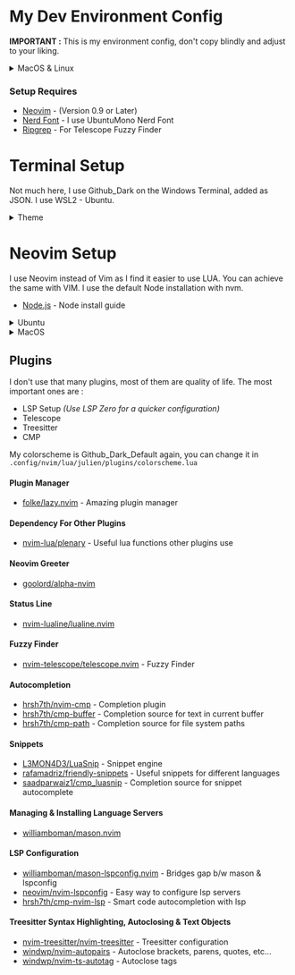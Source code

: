 # My Dev Environment Config

**IMPORTANT :** This is my environment config, don't copy blindly and adjust to your liking.


<details><summary> MacOS & Linux </summary>

```bash
git clone https://github.com/julienbarthelemy/dev-config.git "${XDG_CONFIG_HOME:-$HOME/.config}"
```

</details>

### Setup Requires

- [Neovim](https://neovim.io/) - (Version 0.9 or Later)
- [Nerd Font](https://www.nerdfonts.com/) - I use UbuntuMono Nerd Font
- [Ripgrep](https://github.com/BurntSushi/ripgrep) - For Telescope Fuzzy Finder

# Terminal Setup

Not much here, I use Github_Dark on the Windows Terminal, added as JSON. I use WSL2 - Ubuntu.

<details><summary> Theme </summary>

```json
{
    "background": "#101216",
    "black": "#000000",
    "blue": "#6CA4F8",
    "brightBlack": "#4D4D4D",
    "brightBlue": "#6CA4F8",
    "brightCyan": "#2B7489",
    "brightGreen": "#56D364",
    "brightPurple": "#DB61A2",
    "brightRed": "#F78166",
    "brightWhite": "#FFFFFF",
    "brightYellow": "#E3B341",
    "cursorColor": "#C9D1D9",
    "cyan": "#2B7489",
    "foreground": "#8B949E",
    "green": "#56D364",
    "name": "GitHub Dark",
    "purple": "#DB61A2",
    "red": "#F78166",
    "selectionBackground": "#3B5070",
    "white": "#FFFFFF",
    "yellow": "#E3B341"
}
```

</details>

# Neovim Setup

I use Neovim instead of Vim as I find it easier to use LUA. You can achieve the same with VIM.
I use the default Node installation with nvm.

- [Node.js](https://nodejs.org/en/download/package-manager/current) - Node install guide

<details><summary> Ubuntu </summary>

Install and update all requirements.
```bash
sudo add-apt-repository ppa:neovim-ppa/unstable -y
sudo apt update
sudo apt install make gcc ripgrep unzip git neovim
```

</details>

<details><summary> MacOS </summary>

```bash MacOS
brew install neovim git ripgrep
```

</details>

## Plugins

I don't use that many plugins, most of them are quality of life.
The most important ones are : 

- LSP Setup *(Use LSP Zero for a quicker configuration)* 
- Telescope
- Treesitter
- CMP

My colorscheme is Github_Dark_Default again, you can change it in `.config/nvim/lua/julien/plugins/colorscheme.lua`

#### Plugin Manager

- [folke/lazy.nvim](https://github.com/folke/lazy.nvim) - Amazing plugin manager

#### Dependency For Other Plugins

- [nvim-lua/plenary](https://github.com/nvim-lua/plenary.nvim) - Useful lua functions other plugins use

#### Neovim Greeter

- [goolord/alpha-nvim](https://github.com/goolord/alpha-nvim)

#### Status Line

- [nvim-lualine/lualine.nvim](https://github.com/nvim-lualine/lualine.nvim)

#### Fuzzy Finder

- [nvim-telescope/telescope.nvim](https://github.com/nvim-telescope/telescope.nvim) - Fuzzy Finder

#### Autocompletion

- [hrsh7th/nvim-cmp](https://github.com/hrsh7th/nvim-cmp) - Completion plugin
- [hrsh7th/cmp-buffer](https://github.com/hrsh7th/cmp-buffer) - Completion source for text in current buffer
- [hrsh7th/cmp-path](https://github.com/hrsh7th/cmp-path) - Completion source for file system paths

#### Snippets

- [L3MON4D3/LuaSnip](https://github.com/L3MON4D3/LuaSnip) - Snippet engine
- [rafamadriz/friendly-snippets](https://github.com/rafamadriz/friendly-snippets) - Useful snippets for different languages
- [saadparwaiz1/cmp_luasnip](https://github.com/saadparwaiz1/cmp_luasnip) - Completion source for snippet autocomplete

#### Managing & Installing Language Servers

- [williamboman/mason.nvim](https://github.com/williamboman/mason.nvim)

#### LSP Configuration

- [williamboman/mason-lspconfig.nvim](https://github.com/williamboman/mason-lspconfig.nvim) - Bridges gap b/w mason & lspconfig
- [neovim/nvim-lspconfig](https://github.com/neovim/nvim-lspconfig) - Easy way to configure lsp servers
- [hrsh7th/cmp-nvim-lsp](https://github.com/hrsh7th/cmp-nvim-lsp) - Smart code autocompletion with lsp

#### Treesitter Syntax Highlighting, Autoclosing & Text Objects

- [nvim-treesitter/nvim-treesitter](https://github.com/nvim-treesitter/nvim-treesitter) - Treesitter configuration
- [windwp/nvim-autopairs](https://github.com/windwp/nvim-autopairs) - Autoclose brackets, parens, quotes, etc...
- [windwp/nvim-ts-autotag](https://github.com/windwp/nvim-ts-autotag) - Autoclose tags
